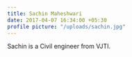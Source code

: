 ```yaml
---
title: Sachin Maheshwari
date: 2017-04-07 16:34:00 +05:30
profile picture: "/uploads/sachin.jpg"
---
```


Sachin is a Civil engineer from VJTI.